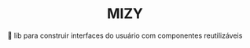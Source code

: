 <blockquote class="imgur-embed-pub" lang="en" data-id="a/0sNPA77" data-context="false" ><a href="//imgur.com/a/0sNPA77"></a></blockquote><script async src="//s.imgur.com/min/embed.js" charset="utf-8"></script>

<h1 align="center"> MIZY</h1>
<p align="center">🚀 lib para construir interfaces do usuário com componentes reutilizáveis</p>